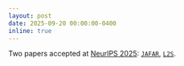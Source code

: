 ```yaml
---
layout: post
date: 2025-09-20 00:00:00-0400
inline: true
---
```


Two papers accepted at <a href="https://neurips.cc/" target="_blank">NeurIPS 2025</a>: <a href="https://valeoai.github.io/publications/jafar/" target="_blank">`JAFAR`</a>, <a href="https://arxiv.org/abs/2508.12815" target="_blank">`L2S`</a>.
